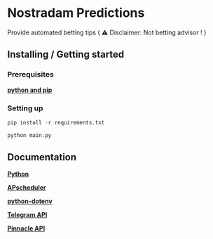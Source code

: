 # Nostradam Predictions

Provide automated betting tips ( ⚠️ Disclaimer: Not betting advisor ! )
## Installing / Getting started
### Prerequisites

**[python and pip](https://www.python.org/downloads/ "python.org download page")**


### Setting up
```python
pip install -r requirements.txt
```
```python
python main.py
```
## Documentation
**[Python](https://docs.python.org/3/ "python.org documentation")**

**[APscheduler](https://apscheduler.readthedocs.io/en/stable/ "apscheduler.readthedocs.io documentation")**

**[python-dotenv](https://pypi.org/project/python-dotenv/ "python-dotenv PyPi page")**

**[Telegram API](https://core.telegram.org/bots/api "telegram.org bot API documentation")**

**[Pinnacle API](https://pinnacleapi.github.io/ "Pinnacle Open API Specifications")**


